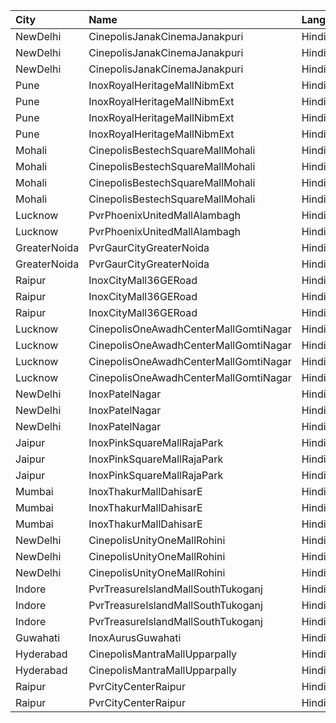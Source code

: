 | City         | Name                                  | Language |  Time | Type            | Price | Capacity | Booked |
| :----------- | :------------------------------------ | :------- | ----: | :-------------- | ----: | -------: | -----: |
| NewDelhi     | CinepolisJanakCinemaJanakpuri         | Hindi    | 12:00 | Normal          |  160₹ |       15 |      0 |
| NewDelhi     | CinepolisJanakCinemaJanakpuri         | Hindi    | 12:00 | Executive       |  180₹ |       51 |      2 |
| NewDelhi     | CinepolisJanakCinemaJanakpuri         | Hindi    | 12:00 | Premium         |  200₹ |       31 |      0 |
| Pune         | InoxRoyalHeritageMallNibmExt          | Hindi    | 12:30 | Club            |  112₹ |       17 |      0 |
| Pune         | InoxRoyalHeritageMallNibmExt          | Hindi    | 12:30 | Executive       |  112₹ |       11 |      0 |
| Pune         | InoxRoyalHeritageMallNibmExt          | Hindi    | 12:30 | RoyaleRecliners |  190₹ |        5 |      0 |
| Pune         | InoxRoyalHeritageMallNibmExt          | Hindi    | 12:30 | Royale          |  112₹ |       19 |      0 |
| Mohali       | CinepolisBestechSquareMallMohali      | Hindi    | 15:10 | Normal          |  160₹ |       19 |      0 |
| Mohali       | CinepolisBestechSquareMallMohali      | Hindi    | 15:10 | Executive       |  180₹ |       48 |      0 |
| Mohali       | CinepolisBestechSquareMallMohali      | Hindi    | 15:10 | Premium         |  200₹ |       31 |      0 |
| Mohali       | CinepolisBestechSquareMallMohali      | Hindi    | 15:10 | Vip             |  300₹ |        7 |      0 |
| Lucknow      | PvrPhoenixUnitedMallAlambagh          | Hindi    | 15:10 | Classic         |  230₹ |       59 |      0 |
| Lucknow      | PvrPhoenixUnitedMallAlambagh          | Hindi    | 15:10 | Prime           |  280₹ |        3 |      0 |
| GreaterNoida | PvrGaurCityGreaterNoida               | Hindi    | 15:15 | Classic         |  215₹ |       64 |      0 |
| GreaterNoida | PvrGaurCityGreaterNoida               | Hindi    | 15:15 | Prime           |  240₹ |       50 |      0 |
| Raipur       | InoxCityMall36GERoad                  | Hindi    | 15:15 | Club            |   90₹ |       32 |      0 |
| Raipur       | InoxCityMall36GERoad                  | Hindi    | 15:15 | Gold            |  110₹ |      192 |      0 |
| Raipur       | InoxCityMall36GERoad                  | Hindi    | 15:15 | Platinum        |  150₹ |       31 |      0 |
| Lucknow      | CinepolisOneAwadhCenterMallGomtiNagar | Hindi    | 15:20 | Normal          |  150₹ |       14 |      0 |
| Lucknow      | CinepolisOneAwadhCenterMallGomtiNagar | Hindi    | 15:20 | Executive       |  150₹ |       45 |      0 |
| Lucknow      | CinepolisOneAwadhCenterMallGomtiNagar | Hindi    | 15:20 | Premium         |  150₹ |       26 |      3 |
| Lucknow      | CinepolisOneAwadhCenterMallGomtiNagar | Hindi    | 15:20 | Vip             |  450₹ |       10 |      0 |
| NewDelhi     | InoxPatelNagar                        | Hindi    | 15:25 | Club            |  261₹ |       71 |      0 |
| NewDelhi     | InoxPatelNagar                        | Hindi    | 15:25 | Executive       |  244₹ |       80 |      0 |
| NewDelhi     | InoxPatelNagar                        | Hindi    | 15:25 | Royal           |  270₹ |       24 |      0 |
| Jaipur       | InoxPinkSquareMallRajaPark            | Hindi    | 15:30 | Club            |  130₹ |       51 |      0 |
| Jaipur       | InoxPinkSquareMallRajaPark            | Hindi    | 15:30 | Executive       |  130₹ |       33 |      0 |
| Jaipur       | InoxPinkSquareMallRajaPark            | Hindi    | 15:30 | Royale          |  230₹ |        8 |      0 |
| Mumbai       | InoxThakurMallDahisarE                | Hindi    | 15:30 | Executive       |  140₹ |       34 |      0 |
| Mumbai       | InoxThakurMallDahisarE                | Hindi    | 15:30 | Gold            |  230₹ |       15 |      0 |
| Mumbai       | InoxThakurMallDahisarE                | Hindi    | 15:30 | Premier         |  140₹ |      134 |      0 |
| NewDelhi     | CinepolisUnityOneMallRohini           | Hindi    | 15:30 | Normal          |  270₹ |       12 |      0 |
| NewDelhi     | CinepolisUnityOneMallRohini           | Hindi    | 15:30 | Executive       |  280₹ |       61 |      1 |
| NewDelhi     | CinepolisUnityOneMallRohini           | Hindi    | 15:30 | Vip             |  480₹ |       11 |      0 |
| Indore       | PvrTreasureIslandMallSouthTukoganj    | Hindi    | 15:45 | Prime           |  170₹ |      112 |     39 |
| Indore       | PvrTreasureIslandMallSouthTukoganj    | Hindi    | 15:45 | Classic         |  150₹ |      144 |      0 |
| Indore       | PvrTreasureIslandMallSouthTukoganj    | Hindi    | 15:45 | Recliner        |  250₹ |       21 |      8 |
| Guwahati     | InoxAurusGuwahati                     | Hindi    | 16:30 | Insignia        |  400₹ |       19 |      0 |
| Hyderabad    | CinepolisMantraMallUpparpally         | Hindi    | 16:50 | Normal          |  150₹ |      141 |      0 |
| Hyderabad    | CinepolisMantraMallUpparpally         | Hindi    | 16:50 | Vip             |  250₹ |       10 |      0 |
| Raipur       | PvrCityCenterRaipur                   | Hindi    | 17:40 | Prime           |  170₹ |      145 |      0 |
| Raipur       | PvrCityCenterRaipur                   | Hindi    | 17:40 | Classic         |  140₹ |       26 |      0 |